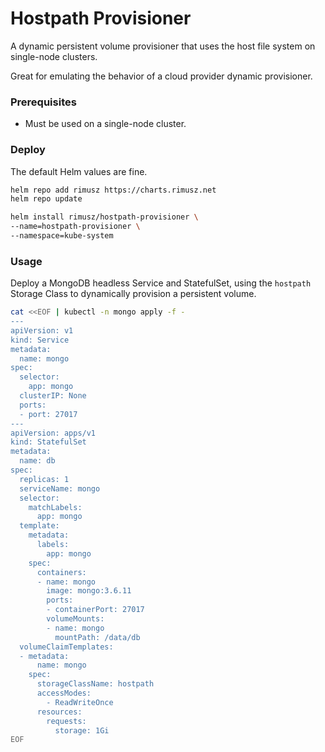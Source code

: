# Hostpath Provisioner

A dynamic persistent volume provisioner that uses the host file system on single-node clusters.

Great for emulating the behavior of a cloud provider dynamic provisioner.

### Prerequisites

  - Must be used on a single-node cluster.

### Deploy

The default Helm values are fine.

```bash
helm repo add rimusz https://charts.rimusz.net
helm repo update

helm install rimusz/hostpath-provisioner \
--name=hostpath-provisioner \
--namespace=kube-system
```

### Usage

Deploy a MongoDB headless Service and StatefulSet, using the `hostpath` Storage Class to dynamically
provision a persistent volume.

```bash
cat <<EOF | kubectl -n mongo apply -f -
---
apiVersion: v1
kind: Service
metadata:
  name: mongo
spec:
  selector:
    app: mongo
  clusterIP: None
  ports:
  - port: 27017
---
apiVersion: apps/v1
kind: StatefulSet
metadata:
  name: db
spec:
  replicas: 1
  serviceName: mongo
  selector:
    matchLabels:
      app: mongo
  template:
    metadata:
      labels:
        app: mongo
    spec:
      containers:
      - name: mongo
        image: mongo:3.6.11
        ports:
        - containerPort: 27017
        volumeMounts:
        - name: mongo
          mountPath: /data/db
  volumeClaimTemplates:
  - metadata:
      name: mongo
    spec:
      storageClassName: hostpath
      accessModes:
        - ReadWriteOnce
      resources:
        requests:
          storage: 1Gi
EOF
```
